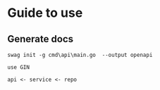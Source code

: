 # Guide to use

## Generate docs
```
swag init -g cmd\api\main.go  --output openapi
```

```
use GIN
```

```
api <- service <- repo
```
